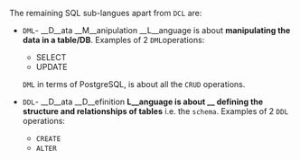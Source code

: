 The remaining SQL sub-langues apart from `DCL` are:

- `DML`- __D__ata __M__anipulation __L__anguage is about __manipulating the data in a table/DB__.
  Examples of 2 `DML`operations:

  - SELECT
  - UPDATE

  `DML` in terms of PostgreSQL, is about all the `CRUD` operations.

- `DDL`- __D__ata __D__efinition __L__anguage is about __ defining the structure and relationships of tables__
  i.e. the `schema`.
  Examples of 2 `DDL` operations:

  - `CREATE`
  - `ALTER`

  ​